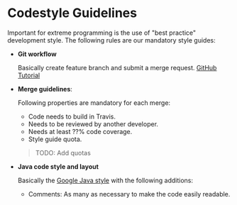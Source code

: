 # Codestyle Guidelines

Important for extreme programming is the use of "best practice" development style.
The following rules are our mandatory style guides:

* **Git workflow**

	Basically create feature branch and submit a merge request. [GitHub Tutorial]

* **Merge guidelines**:

	Following properties are mandatory for each merge:

	* Code needs to build in Travis.
	* Needs to be reviewed by another developer.
	* Needs at least ??% code coverage.
	* Style guide quota.

	> TODO: Add quotas

* **Java code style and layout**
  
  	Basically the [Google Java style](https://google.github.io/styleguide/javaguide.html) with the following additions:

	* Comments: As many as necessary to make the code easily readable.
  

[github tutorial]: https://guides.github.com/introduction/flow/